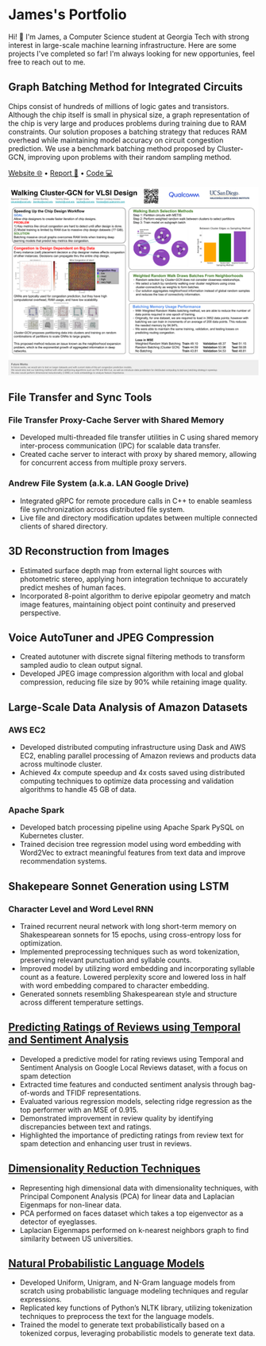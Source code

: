 # James's Portfolio
Hi! 👋 I'm James, a Computer Science student at Georgia Tech with strong interest in large-scale machine learning infrastructure. Here are some projects I've completed so far! I'm always looking for new opportunies, feel free to reach out to me.

## Graph Batching Method for Integrated Circuits

Chips consist of hundreds of millions of logic gates and transistors. Although the chip itself is small in physical size, a graph representation of the chip is very large and produces problems during training due to RAM constraints. Our solution proposes a batching strategy that reduces RAM overhead while maintaining model accuracy on circuit congestion prediction. We use a benchmark batching method proposed by Cluster-GCN, improving upon problems with their random sampling method.

[Website 🌐](https://spencerrazor.github.io/walking-gcn/) • [Report 📖](https://drive.google.com/file/d/1ouMfxmZm9oltgq5J7yZiXt1gXl7XL1-v/view?usp=sharing) • [Code 💻](https://github.com/UCSD-Qualcomm-B07-Group-2/Biased-Batch-Learning-Strategy)

![image](VLSI_poster.png)

## File Transfer and Sync Tools
### File Transfer Proxy-Cache Server with Shared Memory
- Developed multi-threaded file transfer utilities in C using shared memory inter-process communication (IPC) for scalable
data transfer.
- Created cache server to interact with proxy by shared memory, allowing for concurrent access from multiple proxy servers.

### Andrew File System (a.k.a. LAN Google Drive)
- Integrated gRPC for remote procedure calls in C++ to enable seamless file synchronization across distributed file system.
- Live file and directory modification updates between multiple connected clients of shared directory.

## 3D Reconstruction from Images
- Estimated surface depth map from external light sources with photometric stereo, applying horn integration
technique to accurately predict meshes of human faces.
- Incorporated 8-point algorithm to derive epipolar geometry and match image features, maintaining object point
continuity and preserved perspective.

## Voice AutoTuner and JPEG Compression
- Created autotuner with discrete signal filtering methods to transform sampled audio to clean output signal.
- Developed JPEG image compression algorithm with local and global compression, reducing file size by 90% while
retaining image quality.

## Large-Scale Data Analysis of Amazon Datasets
### AWS EC2
- Developed distributed computing infrastructure using Dask and AWS EC2, enabling parallel processing of Amazon reviews and products data across multinode cluster.
- Achieved 4x compute speedup and 4x costs saved using distributed computing techniques to optimize data processing and validation algorithms to handle 45 GB of data.
  
### Apache Spark
- Developed batch processing pipeline using Apache Spark PySQL on Kubernetes cluster.
- Trained decision tree regression model using word embedding with Word2Vec to extract meaningful features from text data and improve recommendation systems.

## Shakepeare Sonnet Generation using LSTM
### Character Level and Word Level RNN
- Trained recurrent neural network with long short-term memory on Shakespearean sonnets for 15 epochs, using cross-entropy loss for optimization.
- Implemented preprocessing techniques such as word tokenization, preserving relevant punctuation and syllable counts.
- Improved model by utilizing word embedding and incorporating syllable count as a feature. Lowered perplexity score and lowered loss in half with word embedding compared to character embedding.
- Generated sonnets resembling Shakespearean style and structure across different temperature settings.

## [Predicting Ratings of Reviews using Temporal and Sentiment Analysis](https://github.com/JimmyBentley/Prediction-Ratings/blob/main/Ratings_Predictions.pdf)
- Developed a predictive model for rating reviews using Temporal and Sentiment Analysis on Google Local Reviews dataset, with a focus on spam detection
- Extracted time features and conducted sentiment analysis through bag-of-words and TFIDF representations.
- Evaluated various regression models, selecting ridge regression as the top performer with an MSE of 0.915.
- Demonstrated improvement in review quality by identifying discrepancies between text and ratings.
- Highlighted the importance of predicting ratings from review text for spam detection and enhancing user trust in reviews.

## [Dimensionality Reduction Techniques](https://github.com/JimmyBentley/Dimensionality-Reduction-Techniques)
- Representing high dimensional data with dimensionality techniques, with Principal Component Analysis (PCA) for linear data and Laplacian Eigenmaps for non-linear data.
- PCA performed on faces dataset which takes a top eigenvector as a detector of eyeglasses.
- Laplacian Eigenmaps performed on k-nearest neighbors graph to find similarity between US universities.

## [Natural Probabilistic Language Models](https://github.com/jimmybentley/Language-Models/tree/main)
- Developed Uniform, Unigram, and N-Gram language models from scratch using probabilistic language modeling techniques and regular expressions.
- Replicated key functions of Python’s NLTK library, utilizing tokenization techniques to preprocess the text for the language models.
- Trained the model to generate text probabilistically based on a tokenized corpus, leveraging probabilistic models to generate text data.
